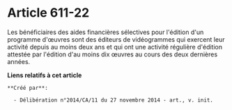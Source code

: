# Article 611-22

Les bénéficiaires des aides financières sélectives pour l'édition d'un programme d'œuvres sont des éditeurs de vidéogrammes
qui exercent leur activité depuis au moins deux ans et qui ont une activité régulière d'édition attestée par l'édition d'au
moins dix œuvres au cours des deux dernières années.

**Liens relatifs à cet article**

	**Créé par**:

	  - Délibération n°2014/CA/11 du 27 novembre 2014 - art., v. init.
